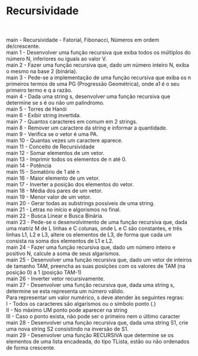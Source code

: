 # Recursividade<br><br>

main - Recursividade - Fatorial, Fibonacci, Números em ordem de/crescente. <br>
main 1 - Desenvolver uma função recursiva que exiba todos os múltiplos do número N, inferiores ou iguais ao valor V. <br>
main 2 - Fazer uma função recursiva que, dado um número inteiro N, exiba o mesmo na base 2 (binária). <br>
main 3 - Pede-se a implementação de uma função recursiva que exiba os n primeiros termos de uma PG (Progressão Geométrica), onde a1 é o seu primeiro termo e q a razão. <br>
main 4 - Dada uma string s, desenvolver uma função recursiva que determine se s é ou não um palíndromo. <br>
main 5 - Torres de Hanói <br>
main 6 - Exibir string invertida. <br>
main 7 - Quantos caracteres em comum em 2 strings. <br>
main 8 - Remover um caractere da string e informar a quantidade. <br>
main 9 - Verifica se o vetor é uma PA. <br>
main 10 - Quantas vezes um caractere aparece. <br>
main 11 - Conceito de Recursividade<br>
main 12 - Somar elementos de um vetor. <br>
main 13 - Imprimir todos os elementos de n até 0. <br>
main 14 - Potência <br>
main 15 - Somatório de 1 até n <br>
main 16 - Maior elemento de um vetor. <br>
main 17 - Inverter a posição dos elementos do vetor. <br>
main 18 - Média dos pares de um vetor. <br>
main 19 - Menor valor de um vetor. <br>
main 20 - Gerar todas as substrings possíveis de uma string. <br>
main 21 - Letras no início e algorismos no final. <br>
main 22 - Busca Linear e Busca Binária.<br>
main 23 - Pede-se o desenvolvimento de uma função recursiva que, dada uma matriz M de L linhas e C colunas, onde L e C são
constantes, e três linhas L1, L2 e L3, altere os elementos de L3, de forma que cada um consista na soma dos elementos
de L1 e L2.<br>
main 24 - Fazer uma função recursiva que, dado um número inteiro e positivo N, calcule a soma de seus algarismos. <br>
main 25 - Desenvolver uma função recursiva que, dado um vetor de inteiros de tamanho TAM, preencha as suas posições com os valores de TAM (na posição 0) a 1 (posição TAM-1) <br>
main 26 - Inverter vetor recursivamente. <br>
main 27 - Desenvolver uma função recursiva que, dada uma string s, determine se esta representa um número válido.<br>
Para representar um valor numérico, s deve atender às seguintes regras:<br>
I - Todos os caracteres são algarismos ou o símbolo ponto (.)<br>
II - No máximo UM ponto pode aparecer na string<br>
III - Caso o ponto exista, não pode ser o primeiro nem o último caracter<br>
main 28 - Desenvolver uma função recursiva que, dada uma string S1, crie uma nova string S2 consistindo na inversão de S1.<br>
main 29 - Desenvolver uma função RECURSIVA que determine se os elementos de uma lista encadeada, do tipo TLista, estão ou não ordenados de forma crescente. <br>

